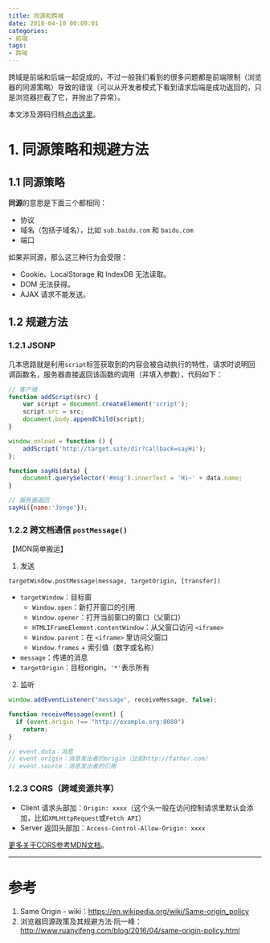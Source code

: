 ```yaml
---
title: 同源和跨域
date: 2018-04-10 00:09:01
categories:
- 前端
tags:
- 跨域
---
```


跨域是前端和后端一起促成的，不过一般我们看到的很多问题都是前端限制（浏览器的同源策略）导致的错误（可以从开发者模式下看到请求后端是成功返回的，只是浏览器拦截了它，并抛出了异常）。
<!--more-->
本文涉及源码归档[点击这里](https://github.com/NoName4Me/cross-origin-demo)。

# 1. 同源策略和规避方法

## 1.1 同源策略

**同源**的意思是下面三个都相同：

* 协议
* 域名（包括子域名），比如 `sub.baidu.com` 和 `baidu.com`
* 端口

如果非同源，那么这三种行为会受限：

* Cookie、LocalStorage 和 IndexDB 无法读取。
* DOM 无法获得。
* AJAX 请求不能发送。

## 1.2 规避方法

### 1.2.1 JSONP

几本思路就是利用`script`标签获取到的内容会被自动执行的特性，请求时说明回调函数名，服务器直接返回该函数的调用（并填入参数），代码如下：

```js
// 客户端
function addScript(src) {
    var script = document.createElement('script');
    script.src = src;
    document.body.appendChild(script);
}

window.onload = function () {
    addScript('http://target.site/dir?callback=sayHi');
};

function sayHi(data) {
    document.querySelector('#msg').innerText = 'Hi~' + data.name;
}

// 服务器返回
sayHi({name:'Jonge'});
```

### 1.2.2 跨文档通信 `postMessage()`

【MDN简单搬运】

1. 发送

`targetWindow.postMessage(message, targetOrigin, [transfer])`

* `targetWindow`：目标窗
    - `Window.open`：新打开窗口的引用
    - `Window.opener`：打开当前窗口的窗口（父窗口）
    - `HTMLIFrameElement.contentWindow`：从父窗口访问 `<iframe>`
    - `Window.parent`：在 `<iframe>` 里访问父窗口
    - `Window.frames` + 索引值（数字或名称）
* `message`：传递的消息
* `targetOrigin`：目标origin，`'*'`表示所有

2. 监听

```js
window.addEventListener("message", receiveMessage, false);

function receiveMessage(event) {
  if (event.origin !== "http://example.org:8080")
    return;
}

// event.data：消息
// event.origin：消息发出者的origin（比如http://father.com）
// event.source：消息发出者的引用
```

### 1.2.3 CORS（跨域资源共享）

* Client 请求头部加：`Origin: xxxx`（这个头一般在访问控制请求里默认会添加，比如`XMLHttpRequest`或`Fetch API`）
* Server 返回头部加：`Access-Control-Allow-Origin: xxxx`

[更多关于CORS参考MDN文档](https://developer.mozilla.org/en-US/docs/Web/HTTP/CORS)。

-------

# 参考

1. Same Origin - wiki：https://en.wikipedia.org/wiki/Same-origin_policy
2. 浏览器同源政策及其规避方法·阮一峰：http://www.ruanyifeng.com/blog/2016/04/same-origin-policy.html
